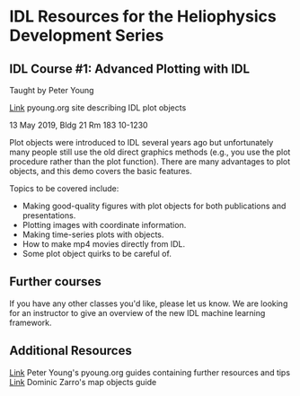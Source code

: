 # IDL Resources for the Heliophysics Development Series 

## IDL Course #1:  Advanced Plotting with IDL 
Taught by Peter Young  

[Link](https://pyoung.org/quick_guides/idl_plot_objects.html) pyoung.org site describing IDL plot objects

13 May 2019, Bldg 21 Rm 183 10-1230

Plot objects were introduced to IDL several years ago but unfortunately many people still use the old direct graphics methods (e.g., you use the plot procedure rather than the plot function). There are many advantages to plot objects, and this demo covers the basic features.
 
Topics to be covered include:
 
* Making good-quality figures with plot objects for both publications and presentations.
* Plotting images with coordinate information.
* Making time-series plots with objects.
* How to make mp4 movies directly from IDL.
* Some plot object quirks to be careful of.

## Further courses
If you have any other classes you'd like, please let us know.  We are looking for an instructor to give an overview of the new IDL machine learning framework. 

## Additional Resources
[Link](https://pyoung.org/quick_guides/) Peter Young's pyoung.org guides containing further resources and tips
[Link](https://hesperia.gsfc.nasa.gov/rhessidatacenter/complementary_data/objects/objects.html) Dominic Zarro's map objects guide
